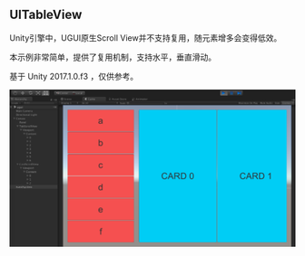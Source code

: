 ## UITableView

Unity引擎中，UGUI原生Scroll View并不支持复用，随元素增多会变得低效。

本示例非常简单，提供了复用机制，支持水平，垂直滑动。

基于 Unity 2017.1.0.f3 ，仅供参考。

![](README/preview.png)